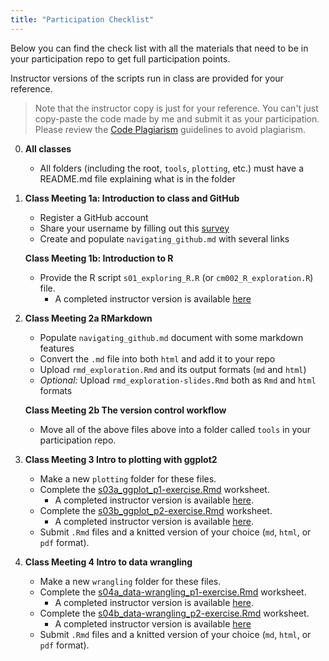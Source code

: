 ```yaml
---
title: "Participation Checklist"
---
```


Below you can find the check list with all the materials that need to be in your
participation repo to get full participation points. 

Instructor versions of the scripts run in class are provided for your reference.
 
 > Note that the instructor copy is just for your reference. You can't just copy-paste the code made by me and submit it as your participation. Please review the [Code Plagiarism](https://wiernik-datasci.netlify.com/policies/) guidelines to avoid plagiarism. 
 
0. **All classes**
    - All folders (including the root, `tools`, `plotting`, etc.) must have a README.md file explaining what is in the folder
    
1. **Class Meeting 1a: Introduction to class and GitHub**   
    - Register a GitHub account
    - Share your username by filling out this [survey](https://usf.az1.qualtrics.com/jfe/form/SV_8kAdI0XraWU6geN)
    - Create and populate `navigating_github.md` with several links
    
   **Class Meeting 1b: Introduction to R**   
    - Provide the R script `s01_exploring_R.R` (or `cm002_R_exploration.R`) file. 
      - A completed instructor version is available [here](https://github.com/bwiernik/DataSci-participation/blob/master/tools/s01_exploring_R.R)
    
2. **Class Meeting 2a RMarkdown**  
   - Populate `navigating_github.md` document with some markdown features
   - Convert the `.md` file into both `html` and add it to your repo
   - Upload `rmd_exploration.Rmd` and its output formats (`md` and `html`)
   - _Optional:_ Upload `rmd_exploration-slides.Rmd` both as `Rmd` and `html` formats
   
   **Class Meeting 2b The version control workflow**   
   - Move all of the above files above into a folder called `tools` in your participation repo.
   
3. **Class Meeting 3 Intro to plotting with ggplot2**  
   - Make a new `plotting` folder for these files.
   - Complete the [s03a_ggplot_p1-exercise.Rmd](https://github.com/USF-Psych-DataSci/Classroom/raw/master/tutorials/s03a_ggplot_p1-exercise.Rmd) worksheet. 
     - A completed instructor version is available [here](https://github.com/bwiernik/DataSci-participation/blob/master/plotting/s03a_ggplot_p1-exercise.Rmd).
   - Complete the [s03b_ggplot_p2-exercise.Rmd](https://raw.githubusercontent.com/USF-Psych-DataSci/Classroom/master/tutorials/s03b_ggplot_p2-exercise.Rmd) worksheet.
     - A completed instructor version is available [here](https://github.com/bwiernik/DataSci-participation/blob/master/plotting/s03b_ggplot_p2-exercise.Rmd).
   - Submit `.Rmd` files and a knitted version of your choice (`md`, `html`, or `pdf` format).
   
4. **Class Meeting 4 Intro to data wrangling** 
   - Make a new `wrangling` folder for these files.
   - Complete the [s04a_data-wrangling_p1-exercise.Rmd](https://github.com/USF-Psych-DataSci/Classroom/raw/master/tutorials/s04a_data-wrangling_p1-exercise.Rmd) worksheet.
     - A completed instructor version is available [here](https://github.com/bwiernik/DataSci-participation/blob/master/wrangling/s04a_data-wrangling_p1-exercise.Rmd).
   - Complete the [s04b_data-wrangling_p2-exercise.Rmd](https://github.com/USF-Psych-DataSci/Classroom/raw/master/tutorials/v) worksheet. 
     - A completed instructor version is available [here](https://github.com/bwiernik/DataSci-participation/blob/master/wrangling/s04b_data-wrangling_p2-exercise.Rmd)
   - Submit `.Rmd` files and a knitted version of your choice (`md`, `html`, or `pdf` format).

